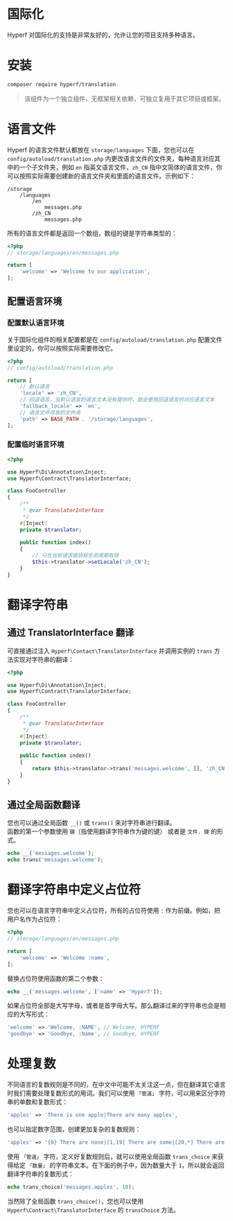 # 国际化

Hyperf 对国际化的支持是非常友好的，允许让您的项目支持多种语言。

# 安装

```bash
composer require hyperf/translation
```

> 该组件为一个独立组件，无框架相关依赖，可独立复用于其它项目或框架。

# 语言文件

Hyperf 的语言文件默认都放在 `storage/languages` 下面，您也可以在 `config/autoload/translation.php` 内更改语言文件的文件夹，每种语言对应其中的一个子文件夹，例如 `en` 指英文语言文件，`zh_CN` 指中文简体的语言文件，你可以按照实际需要创建新的语言文件夹和里面的语言文件。示例如下：

```
/storage
    /languages
        /en
            messages.php
        /zh_CN
            messages.php
```

所有的语言文件都是返回一个数组，数组的键是字符串类型的：

```php
<?php
// storage/languages/en/messages.php

return [
    'welcome' => 'Welcome to our application',
];
```

## 配置语言环境

### 配置默认语言环境

关于国际化组件的相关配置都是在 `config/autoload/translation.php` 配置文件里设定的，你可以按照实际需要修改它。

```php
<?php
// config/autoload/translation.php

return [
    // 默认语言
    'locale' => 'zh_CN',
    // 回退语言，当默认语言的语言文本没有提供时，就会使用回退语言的对应语言文本
    'fallback_locale' => 'en',
    // 语言文件存放的文件夹
    'path' => BASE_PATH . '/storage/languages',
];
```

### 配置临时语言环境

```php
<?php

use Hyperf\Di\Annotation\Inject;
use Hyperf\Contract\TranslatorInterface;

class FooController
{
    /**
     * @var TranslatorInterface
     */
    #[Inject]
    private $translator;
    
    public function index()
    {
        // 只在当前请求或协程生命周期有效
        $this->translator->setLocale('zh_CN');
    }
}
```

# 翻译字符串

## 通过 TranslatorInterface 翻译

可直接通过注入 `Hyperf\Contact\TranslatorInterface` 并调用实例的 `trans` 方法实现对字符串的翻译：

```php
<?php

use Hyperf\Di\Annotation\Inject;
use Hyperf\Contract\TranslatorInterface;

class FooController
{
    /**
     * @var TranslatorInterface
     */
    #[Inject]
    private $translator;
    
    public function index()
    {
        return $this->translator->trans('messages.welcome', [], 'zh_CN');
    }
}
```

## 通过全局函数翻译

您也可以通过全局函数 `__()` 或 `trans()` 来对字符串进行翻译。   
函数的第一个参数使用 `键`（指使用翻译字符串作为键的键） 或者是 `文件. 键` 的形式。

```php
echo __('messages.welcome');
echo trans('messages.welcome');
```

# 翻译字符串中定义占位符

您也可以在语言字符串中定义占位符，所有的占位符使用 `:` 作为前缀。例如，把用户名作为占位符：

```php
<?php
// storage/languages/en/messages.php

return [
    'welcome' => 'Welcome :name',
];
```

替换占位符使用函数的第二个参数：

```php
echo __('messages.welcome', ['name' => 'Hyperf']);
```

如果占位符全部是大写字母，或者是首字母大写。那么翻译过来的字符串也会是相应的大写形式：

```php
'welcome' => 'Welcome, :NAME', // Welcome, HYPERF
'goodbye' => 'Goodbye, :Name', // Goodbye, HYPERF
```

# 处理复数

不同语言的复数规则是不同的，在中文中可能不太关注这一点，但在翻译其它语言时我们需要处理复数形式的用词。我们可以使用 `「管道」` 字符，可以用来区分字符串的单数和复数形式：

```php
'apples' => 'There is one apple|There are many apples',
```

也可以指定数字范围，创建更加复杂的复数规则：

```php
'apples' => '{0} There are none|[1,19] There are some|[20,*] There are many',
```

使用 `「管道」` 字符，定义好复数规则后，就可以使用全局函数 `trans_choice` 来获得给定 `「数量」` 的字符串文本。在下面的例子中，因为数量大于  `1`，所以就会返回翻译字符串的复数形式：

```php
echo trans_choice('messages.apples', 10);
```

当然除了全局函数 `trans_choice()`，您也可以使用 `Hyperf\Contract\TranslatorInterface` 的 `transChoice` 方法。
